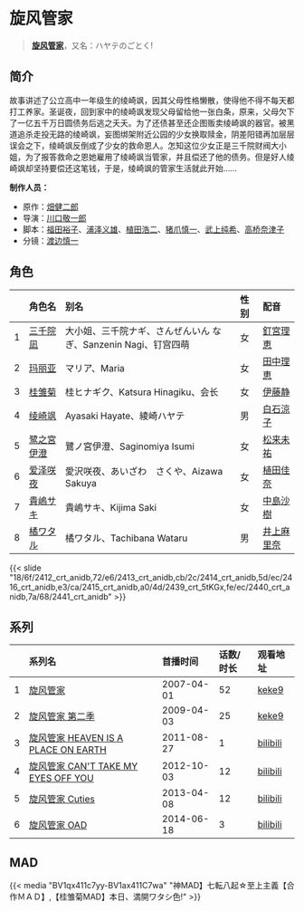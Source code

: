 # 旋风管家


> <u>**[旋风管家](http://bgm.tv/subject/808)**</u>，又名：ハヤテのごとく!

## 简介


故事讲述了公立高中一年级生的绫崎飒，因其父母性格懒散，使得他不得不每天都打工养家。圣诞夜，回到家中的绫崎飒发现父母留给他一张白条，原来，父母欠下了一亿五千万日圆债务后逃之夭夭。为了还债甚至还企图贩卖绫崎飒的器官。被黑道追杀走投无路的绫崎飒，妄图绑架附近公园的少女换取赎金，阴差阳错再加层层误会之下，绫崎飒反倒成了少女的救命恩人。怎知这位少女正是三千院财阀大小姐，为了报答救命之恩她雇用了绫崎飒当管家，并且偿还了他的债务。但是好人绫崎飒却坚持要偿还这笔钱，于是，绫崎飒的管家生活就此开始……

**制作人员：**
- 原作：[畑健二郎](http://bgm.tv/person/3352)
- 导演：[川口敬一郎](http://bgm.tv/person/3086)
- 脚本：[福田裕子](http://bgm.tv/person/3761)、[浦泽义雄](http://bgm.tv/person/325)、[植田浩二](http://bgm.tv/person/3504)、[猪爪慎一](http://bgm.tv/person/3353)、[武上纯希](http://bgm.tv/person/294)、[高桥奈津子](http://bgm.tv/person/653)
- 分镜：[渡边慎一](http://bgm.tv/person/112)

## 角色

|     |   角色名   |   别名  | 性别 |  配音  |
|:--- |:------  |:----      |:---  |:--   |
| 1 | [三千院凪](http://bgm.tv/character/2412) | 大小姐、三千院ナギ、さんぜんいん なぎ、Sanzenin Nagi、钉宫四萌 | 女 | [釘宮理恵](http://bgm.tv/person/3936) |
| 2 | [玛丽亚](http://bgm.tv/character/2413) | マリア、Maria | 女 | [田中理恵](http://bgm.tv/person/3862) |
| 3 | [桂雏菊](http://bgm.tv/character/2414) | 桂ヒナギク、Katsura Hinagiku、会长 | 女 | [伊藤静](http://bgm.tv/person/4272) |
| 4 | [绫崎飒](http://bgm.tv/character/2416) | Ayasaki Hayate、綾崎ハヤテ | 男 | [白石涼子](http://bgm.tv/person/4730) |
| 5 | [鹭之宮伊澄](http://bgm.tv/character/2415) | 鷺ノ宮伊澄、Saginomiya Isumi | 女 | [松来未祐](http://bgm.tv/person/4353) |
| 6 | [爱泽咲夜](http://bgm.tv/character/2439) | 愛沢咲夜、あいざわ　さくや、Aizawa Sakuya | 女 | [植田佳奈](http://bgm.tv/person/4263) |
| 7 | [貴嶋サキ](http://bgm.tv/character/2440) | 貴嶋サキ、Kijima Saki | 女 | [中島沙樹](http://bgm.tv/person/4500) |
| 8 | [橘ワタル](http://bgm.tv/character/2441) | 橘ワタル、Tachibana Wataru | 男 | [井上麻里奈](http://bgm.tv/person/4382) |

{{< slide "18/6f/2412_crt_anidb,72/e6/2413_crt_anidb,cb/2c/2414_crt_anidb,5d/ec/2416_crt_anidb,e3/ca/2415_crt_anidb,a0/4d/2439_crt_5tKGx,fe/ec/2440_crt_anidb,7a/68/2441_crt_anidb" >}}

## 系列

|     | 系列名                             | 首播时间       | 话数/时长 | 观看地址                                                     |
| :-- | :------------------------------ | :--------- | :---- | :------------------------------------------------------- |
| 1   |[旋风管家](https://bgm.tv/subject/808)| 2007-04-01 | 52    | [keke9](https://www.keke9.app/play/28639-4-251494.html)  |
| 2   |[旋风管家 第二季](https://bgm.tv/subject/1427)| 2009-04-03 | 25    | [keke9](https://www.keke9.app/play/28638-4-251469.html)  |
| 3   |[旋风管家 HEAVEN IS A PLACE ON EARTH](https://bgm.tv/subject/17792)| 2011-08-27 | 1     | [bilibili](https://www.bilibili.com/video/BV1kb411k79z)  |
| 4   |[旋风管家 CAN'T TAKE MY EYES OFF YOU](https://bgm.tv/subject/22562)| 2012-10-03 | 12    | [bilibili](https://www.bilibili.com/bangumi/play/ss4341) |
| 5   |[旋风管家 Cuties](https://bgm.tv/subject/58709)| 2013-04-08 | 12    | [bilibili](https://www.bilibili.com/bangumi/play/ss4435) |
| 6   |[旋风管家 OAD](https://bgm.tv/subject/99810)| 2014-06-18 | 3     | [bilibili](https://www.bilibili.com/video/BV1nx411U78N/) |


## MAD

{{< media  "BV1qx411c7yy-BV1ax411C7wa" 
"神MAD】七転八起☆至上主義【合作ＭＡＤ】,【桂雏菊MAD】本日、満開ワタシ色!"  >}}
